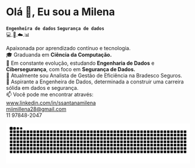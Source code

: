 # Olá 👋, Eu sou a Milena

**`Engenheira de dados`**   **`Segurança de dados`**    
    💻.🔐.☁️.📊   

Apaixonada por aprendizado contínuo e tecnologia.  
🎓 Graduanda em **Ciência da Computação.**  
🌱 Em constante evolução, estudando **Engenharia de Dados** e **Cibersegurança**, com foco em **Segurança de Dados.**  
🔭 Atualmente sou Analista de Gestão de Eficiência na Bradesco Seguros.  
🚀 Aspirante a Engenheira de Dados, determinada a construir uma carreira sólida em dados e segurança.  
📫 Você pode me encontrar através:  
    www.linkedin.com/in/ssantanamilena  
    miimillena28@gmail.com  
    11 97848-2047  

  <picture align="center">
  <source media="(prefers-color-scheme: dark)" srcset="https://raw.githubusercontent.com/ssantanamilena/ssantanamilena/output/github-contribution-grid-snake-dark.svg">
  <source media="(prefers-color-scheme: light)" srcset="https://raw.githubusercontent.com/ssantanamilena/ssantanamilena/output/github-contribution-grid-snake-dark.svg">
  <img align="center" alt="github contribution grid snake animation" src="https://raw.githubusercontent.com/ssantanamilena/ssantanamilena/output/github-contribution-grid-snake.svg">
</picture>
          
          
          
          
